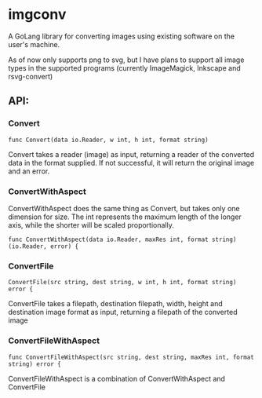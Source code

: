 # imgconv
A GoLang library for converting images using existing software on the user's machine.

As of now only supports png to svg, but I have plans to support all image types in the supported programs (currently ImageMagick, Inkscape and rsvg-convert)

## API:
### Convert
```
func Convert(data io.Reader, w int, h int, format string)
```
Convert takes a reader (image) as input, returning a reader of the converted data in the format supplied. If not successful, it will return the original image and an error.

### ConvertWithAspect
ConvertWithAspect does the same thing as Convert, but takes only one dimension for size. The int represents the maximum length of the longer axis, while the shorter will be scaled proportionally.
```
func ConvertWithAspect(data io.Reader, maxRes int, format string) (io.Reader, error) {
```

### ConvertFile
```
ConvertFile(src string, dest string, w int, h int, format string) error {
```
ConvertFile takes a filepath, destination filepath, width, height and destination image format as input, returning a filepath of the converted image

### ConvertFileWithAspect
```
func ConvertFileWithAspect(src string, dest string, maxRes int, format string) error {
```
ConvertFileWithAspect is a combination of ConvertWithAspect and ConvertFile

